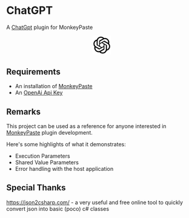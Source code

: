 # ChatGPT
A [ChatGpt](https://openai.com/chatgpt) plugin for MonkeyPaste
<p style="text-align: center;"><img style="width: 10%" src="icon.png" /></p>

## Requirements
- An installation of [MonkeyPaste](https://www.monkeypaste.com/download) 
- An [OpenAi Api Key](https://platform.openai.com/signup/)
## Remarks
This project can be used as a reference for anyone interested in [MonkeyPaste](https://www.monkeypaste.com) plugin development.

Here's some highlights of what it demonstrates:
- Execution Parameters
- Shared Value Parameters
- Error handling with the host application

## Special Thanks

https://json2csharp.com/ - a very useful and free online tool to quickly convert json into basic (poco) c# classes